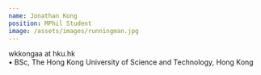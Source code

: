 ```yaml
---
name: Jonathan Kong
position: MPhil Student
image: /assets/images/runningman.jpg
---
```

wkkongaa at hku.hk   
• BSc, The Hong Kong University of Science and Technology, Hong Kong
